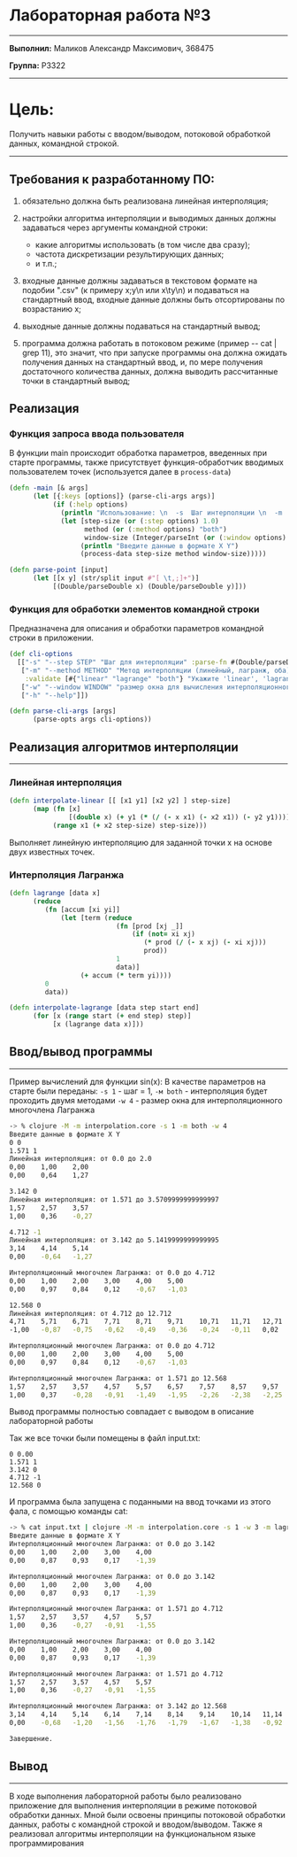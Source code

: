
# Лабораторная работа №3

---

**Выполнил:** Маликов Александр Максимович, 368475 

**Группа:** P3322

---

# Цель:

Получить навыки работы с вводом/выводом, потоковой обработкой данных, командной строкой.

---

## Требования к разработанному ПО:

1. обязательно должна быть реализована линейная интерполяция;
2. настройки алгоритма интерполяции и выводимых данных должны задаваться через аргументы командной строки:
    - какие алгоритмы использовать (в том числе два сразу);
    - частота дискретизации результирующих данных;
    - и т.п.;

3. входные данные должны задаваться в текстовом формате на подобии ".csv" (к примеру x;y\n или x\ty\n) и подаваться на стандартный ввод, входные данные должны быть отсортированы по возрастанию x;
4. выходные данные должны подаваться на стандартный вывод;
5. программа должна работать в потоковом режиме (пример -- cat | grep 11), это значит, что при запуске программы она должна ожидать получения данных на стандартный ввод, и, по мере получения достаточного количества данных, должна выводить рассчитанные точки в стандартный вывод;

## Реализация

### Функция запроса ввода пользователя

В функции main происходит обработка параметров, введенных при старте программы, также присутствует функция-обработчик вводимых пользователем точек (используется далее в `process-data`)

```clojure
(defn -main [& args]
      (let [{:keys [options]} (parse-cli-args args)]
           (if (:help options)
             (println "Использование: \n  -s  Шаг интерполяции \n  -m  Метод интерполяции (linear, lagrange, both) \n  -w  Размер окна для Лагранжа")
             (let [step-size (or (:step options) 1.0)
                   method (or (:method options) "both")
                   window-size (Integer/parseInt (or (:window options) "5"))]
                  (println "Введите данные в формате X Y")
                  (process-data step-size method window-size)))))

(defn parse-point [input]
      (let [[x y] (str/split input #"[ \t,;]+")]
           [(Double/parseDouble x) (Double/parseDouble y)]))

```
### Функция для обработки элементов командной строки
Предназначена для описания и обработки параметров командной строки в приложении.
```clojure
(def cli-options
  [["-s" "--step STEP" "Шаг для интерполяции" :parse-fn #(Double/parseDouble %)]
   ["-m" "--method METHOD" "Метод интерполяции (линейный, лагранж, оба)"
    :validate [#{"linear" "lagrange" "both"} "Укажите 'linear', 'lagrange' или 'both'"]]
   ["-w" "--window WINDOW" "размер окна для вычисления интерполяционного многочлена Лагранжа"]
   ["-h" "--help"]])

(defn parse-cli-args [args]
      (parse-opts args cli-options))
```

## Реализация алгоритмов интерполяции

---

### Линейная интерполяция

```clojure
(defn interpolate-linear [[ [x1 y1] [x2 y2] ] step-size]
      (map (fn [x]
               [(double x) (+ y1 (* (/ (- x x1) (- x2 x1)) (- y2 y1)))])
           (range x1 (+ x2 step-size) step-size)))

```
Выполняет линейную интерполяцию для заданной точки x на основе двух известных точек.
### Интерполяция Лагранжа

```clojure
(defn lagrange [data x]
      (reduce
         (fn [accum [xi yi]]
             (let [term (reduce
                           (fn [prod [xj _]]
                               (if (not= xi xj)
                                  (* prod (/ (- x xj) (- xi xj)))
                                  prod))
                           1
                           data)]
                  (+ accum (* term yi))))
         0
         data))

(defn interpolate-lagrange [data step start end]
      (for [x (range start (+ end step) step)]
           [x (lagrange data x)]))
```

## Ввод/вывод программы

--- 
Пример вычислений для функции sin(x):
В качестве параметров на старте были переданы: `-s 1` - шаг = 1, `-м both` - интерполяция будет проходить двумя методами `-w 4` - размер окна для интерполяционного многочлена Лагранжа
```bash
-> % clojure -M -m interpolation.core -s 1 -m both -w 4
Введите данные в формате X Y
0 0
1.571 1
Линейная интерполяция: от 0.0 до 2.0
0,00    1,00    2,00
0,00    0,64    1,27

3.142 0
Линейная интерполяция: от 1.571 до 3.5709999999999997
1,57    2,57    3,57
1,00    0,36    -0,27

4.712 -1
Линейная интерполяция: от 3.142 до 5.1419999999999995
3,14    4,14    5,14
0,00    -0,64   -1,27

Интерполяционный многочлен Лагранжа: от 0.0 до 4.712
0,00    1,00    2,00    3,00    4,00    5,00
0,00    0,97    0,84    0,12    -0,67   -1,03

12.568 0
Линейная интерполяция: от 4.712 до 12.712
4,71    5,71    6,71    7,71    8,71    9,71    10,71   11,71   12,71
-1,00   -0,87   -0,75   -0,62   -0,49   -0,36   -0,24   -0,11   0,02

Интерполяционный многочлен Лагранжа: от 0.0 до 4.712
0,00    1,00    2,00    3,00    4,00    5,00
0,00    0,97    0,84    0,12    -0,67   -1,03

Интерполяционный многочлен Лагранжа: от 1.571 до 12.568
1,57    2,57    3,57    4,57    5,57    6,57    7,57    8,57    9,57    10,57   11,57   12,57
1,00    0,37    -0,28   -0,91   -1,49   -1,95   -2,26   -2,38   -2,25   -1,84   -1,11   0,00
```

Вывод программы полностью совпадает с выводом в описание лабораторной работы

Так же все точки были помещены в файл input.txt:
```text
0 0.00
1.571 1
3.142 0
4.712 -1
12.568 0
```
И программа была запущена с поданными на ввод точками из этого фала, с помощью команды cat:

```bash
-> % cat input.txt | clojure -M -m interpolation.core -s 1 -w 3 -m lagrange 
Введите данные в формате X Y
Интерполяционный многочлен Лагранжа: от 0.0 до 3.142
0,00    1,00    2,00    3,00    4,00
0,00    0,87    0,93    0,17    -1,39

Интерполяционный многочлен Лагранжа: от 0.0 до 3.142
0,00    1,00    2,00    3,00    4,00
0,00    0,87    0,93    0,17    -1,39

Интерполяционный многочлен Лагранжа: от 1.571 до 4.712
1,57    2,57    3,57    4,57    5,57
1,00    0,36    -0,27   -0,91   -1,55

Интерполяционный многочлен Лагранжа: от 0.0 до 3.142
0,00    1,00    2,00    3,00    4,00
0,00    0,87    0,93    0,17    -1,39

Интерполяционный многочлен Лагранжа: от 1.571 до 4.712
1,57    2,57    3,57    4,57    5,57
1,00    0,36    -0,27   -0,91   -1,55

Интерполяционный многочлен Лагранжа: от 3.142 до 12.568
3,14    4,14    5,14    6,14    7,14    8,14    9,14    10,14   11,14   12,14   13,14
0,00    -0,68   -1,20   -1,56   -1,76   -1,79   -1,67   -1,38   -0,92   -0,31   0,47

Завершение.

```
## Вывод

---

В ходе выполнения лабораторной работы было реализовано приложение для выполнения интерполяции в режиме потоковой обработки данных.
Мной были освоены принципы потоковой обработки данных, работы с командной строкой и вводом/выводом.
Также я реализовал алгоритмы интерполяции на функциональном языке программирования
